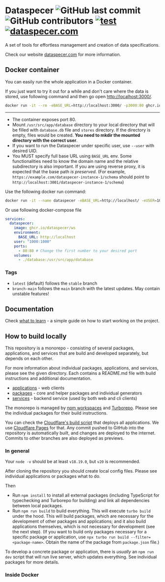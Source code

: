 # Dataspecer ![GitHub last commit](https://img.shields.io/github/last-commit/mff-uk/dataspecer) ![GitHub contributors](https://img.shields.io/github/contributors/mff-uk/dataspecer) [![test](https://github.com/mff-uk/dataspecer/actions/workflows/test.yml/badge.svg)](https://github.com/mff-uk/dataspecer/actions/workflows/test.yml) [![dataspecer.com](https://img.shields.io/badge/-dataspecer.com-informational)](https://dataspecer.com/)

A set of tools for effortless management and creation of data specifications.

Check our website [dataspecer.com](https://dataspecer.com/) for more information.

## Docker container

You can easily run the whole application in a Docker container.

If you just want to try it out for a while and don't care where the data is stored, use following command and then go open [http://localhost:3000/](http://localhost:3000/).

```bash
docker run -it --rm -eBASE_URL=http://localhost:3000/ -p3000:80 ghcr.io/dataspecer/ws
```

---

- The container exposes port 80.
- Mount `/usr/src/app/database` directory to your local directory that will be filled with `database.db` file and `stores` directory. If the directory is empty, files would be created. **You need to mkdir the mounted directory with the correct user**.
- If you want to run the Dataspecer under specific user, use `--user` with desired UID.
- You MUST specify full base URL using `BASE_URL` env. Some functionalities need to know the domain name and the relative subdirectory is also important. If you are using reverse proxy, it is expected that the base path *is preserved*. (For example, `https://example.com/dataspecer-instance-1/schema` should point to `http://localhost:3001/dataspecer-instance-1/schema`)

Use the following docker run command:
```bash
docker run -it --name dataspecer -eBASE_URL=http://localhost/ -eUSER=1000 -v ./database:/usr/src/app/database -p80:80 ghcr.io/dataspecer/ws
```

Or use following docker-compose file
```yaml
services:
  dataspecer:
    image: ghcr.io/dataspecer/ws
    environment:
      BASE_URL: http://localhost
    user: "1000:1000"
    ports:
      - 80:80 # Change the first number to your desired port
    volumes:
      - ./database:/usr/src/app/database
```

### Tags

- `latest` (default) follows the `stable` branch
- `branch-main` follows the `main` branch with the latest updates. May contain unstable features!

## Documentation

Check [what to learn](./documentation/what-to-learn.md) - a simple guide on how to start working on the project.

## How to build locally

This repository is a monorepo - consisting of several packages, applications, and services that are build and developed separately, but depends on each other.

For more information about individual packages, applications, and services, please see the given directory. Each contains a README.md file with build instructions and additional documentation.

- [applications](./applications) - web clients
- [packages](./packages) - core and helper packages and individual generators
- [services](./services) - backend service (used by both web and cli clients)

The monorepo is managed by [npm workspaces](https://docs.npmjs.com/cli/v10/using-npm/workspaces) and [Turborepo](https://turbo.build/repo/docs). Please see the individual packages for their build instructions.

You can check the [Cloudflare's build script](./cloudflare.build.sh) that deploys all applications. We use [Cloudflare Pages](https://pages.cloudflare.com/) for that. Any commit pushed to GitHub into the repository is automatically built, and changes are deployed to the internet. Commits to other branches are also deployed as previews.

### In general

Your `node -v` should be at least `v18.19.0`, but `v20` is recommended.

After cloning the repository you should create local config files. Please see individual applications or packages what to do.

Then
- Run `npm install` to install all external packages (including TypeScript for typechecking and Turborepo for building) and link all dependencies between local packages.
- Run `npm run build` to build everything. This will execute `turbo build` under the hood. This will build packages, which are necessary for the development of other packages and applications; and it also build applications themselves, which is not necessary for development (see the next step). (If you want to build only packages necessary for a specific package or application, use `npx turbo run build --filter=<package-name>`. Obtain the name of the package from `package.json` file.)

To develop a concrete package or application, there is *usually* an `npm run dev` script that will run live server, which updates everything. See individual packages for more details.

### Inside Docker

